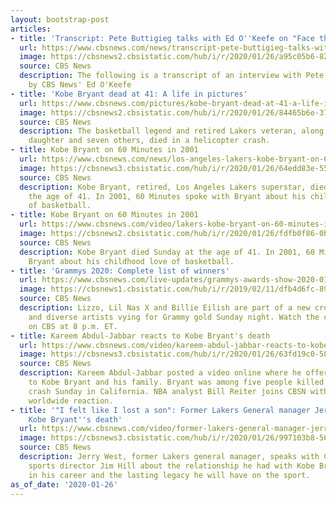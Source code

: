 ```yaml
---
layout: bootstrap-post
articles:
- title: 'Transcript: Pete Buttigieg talks with Ed O''Keefe on "Face the Nation"'
  url: https://www.cbsnews.com/news/transcript-pete-buttigieg-talks-with-ed-okeefe-on-face-the-nation-january-26-2020/
  image: https://cbsnews2.cbsistatic.com/hub/i/r/2020/01/26/a95c05b6-82e0-403c-92a8-248c4a15d31a/thumbnail/1200x630g1/c795d0f0f09a7efd93dbdb1d8f3d91d3/buttigieg2.png
  source: CBS News
  description: The following is a transcript of an interview with Pete Buttigieg conducted
    by CBS News' Ed O'Keefe
- title: 'Kobe Bryant dead at 41: A life in pictures'
  url: https://www.cbsnews.com/pictures/kobe-bryant-dead-at-41-a-life-in-pictures/
  image: https://cbsnews2.cbsistatic.com/hub/i/r/2020/01/26/84465b6e-37a2-44e6-94c5-e374ce07d08e/thumbnail/1200x630/2eb54c57b8d42ac1cd4be1435e348f3f/gettyimages-499223738.jpg
  source: CBS News
  description: The basketball legend and retired Lakers veteran, along with his teen
    daughter and seven others, died in a helicopter crash.
- title: Kobe Bryant on 60 Minutes in 2001
  url: https://www.cbsnews.com/news/los-angeles-lakers-kobe-bryant-on-60-minutes-in-2001/
  image: https://cbsnews3.cbsistatic.com/hub/i/r/2020/01/26/64edd83e-55bb-423d-8955-94604c15209a/thumbnail/1200x630/03ade2c4e23ae152f4acecef50fb15ea/kobe60minutes20200126-10.jpg
  source: CBS News
  description: Kobe Bryant, retired, Los Angeles Lakers superstar, died Sunday at
    the age of 41. In 2001, 60 Minutes spoke with Bryant about his childhood love
    of basketball.
- title: Kobe Bryant on 60 Minutes in 2001
  url: https://www.cbsnews.com/video/lakers-kobe-bryant-on-60-minutes-in-2001-2020-01-26/
  image: https://cbsnews2.cbsistatic.com/hub/i/r/2020/01/26/fdfb0f86-0b34-48f9-b452-efcbb44bc84e/thumbnail/1200x630/96e7553f53b0c75cb9c695ec7dc38193/kobe60minutes20200126-10-2015173-640x360.jpg
  source: CBS News
  description: Kobe Bryant died Sunday at the age of 41. In 2001, 60 Minutes interviewed
    Bryant about his childhood love of basketball.
- title: 'Grammys 2020: Complete list of winners'
  url: https://www.cbsnews.com/live-updates/grammys-awards-show-2020-01-26-nominees-winners-highlights-performances-today-live-updates/
  image: https://cbsnews1.cbsistatic.com/hub/i/r/2019/02/11/dfb4d6fc-8928-4a59-9f17-1acd24cf8ad2/thumbnail/1200x630/c79138a4eace840ccb7e03add39f9448/0211-cbsn-nkb-sponsored-grammys-1780034-640x360.jpg
  source: CBS News
  description: Lizzo, Lil Nas X and Billie Eilish are part of a new crop of young
    and diverse artists vying for Grammy gold Sunday night. Watch the ceremony live
    on CBS at 8 p.m. ET.
- title: Kareem Abdul-Jabbar reacts to Kobe Bryant's death
  url: https://www.cbsnews.com/video/kareem-abdul-jabbar-reacts-to-kobe-bryant-death-helicopter-crash/
  image: https://cbsnews3.cbsistatic.com/hub/i/r/2020/01/26/63fd19c0-58a6-4d3f-9f87-293e9ace0e4e/thumbnail/1200x630/d566dc8912b035e2e65a36421579b527/cbsn-fusion-kareem-abdul-jabbar-reacts-to-kobe-bryant-death-helicopter-crash-thumbnail-439334-640x360.jpg
  source: CBS News
  description: Kareem Abdul-Jabbar posted a video online where he offers his condolences
    to Kobe Bryant and his family. Bryant was among five people killed in a helicopter
    crash Sunday in California. NBA analyst Bill Reiter joins CBSN with more on the
    worldwide reaction.
- title: '"I felt like I lost a son": Former Lakers General manager Jerry West on
    Kobe Bryant''s death'
  url: https://www.cbsnews.com/video/former-lakers-general-manager-jerry-west-on-kobe-bryant-death/
  image: https://cbsnews3.cbsistatic.com/hub/i/r/2020/01/26/997103b8-56dc-4fda-ad0b-44a6f9ff70aa/thumbnail/1200x630/93c8cc0661adc137390842eda1e1a5fb/cbsn-fusion-former-lakers-general-manager-jerry-west-on-kobe-bryant-death-thumbnail-439329-640x360.jpg
  source: CBS News
  description: Jerry West, former Lakers general manager, speaks with CBS Los Angeles'
    sports director Jim Hill about the relationship he had with Kobe Bryant early
    in his career and the lasting legacy he will have on the sport.
as_of_date: '2020-01-26'
---
```


